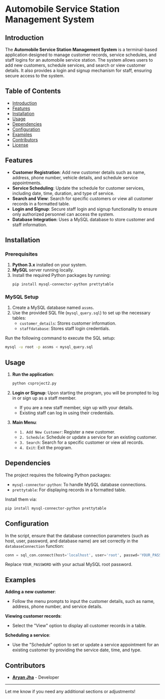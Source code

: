 
# Automobile Service Station Management System

## Introduction

The **Automobile Service Station Management System** is a terminal-based application designed to manage customer records, service schedules, and staff logins for an automobile service station. The system allows users to add new customers, schedule services, and search or view customer details. It also provides a login and signup mechanism for staff, ensuring secure access to the system.

## Table of Contents

- [Introduction](#introduction)
- [Features](#features)
- [Installation](#installation)
- [Usage](#usage)
- [Dependencies](#dependencies)
- [Configuration](#configuration)
- [Examples](#examples)
- [Contributors](#contributors)
- [License](#license)

## Features

- **Customer Registration**: Add new customer details such as name, address, phone number, vehicle details, and schedule service appointments.
- **Service Scheduling**: Update the schedule for customer services, including date, time, duration, and type of service.
- **Search and View**: Search for specific customers or view all customer records in a formatted table.
- **Login and Signup**: Secure staff login and signup functionality to ensure only authorized personnel can access the system.
- **Database Integration**: Uses a MySQL database to store customer and staff information.

## Installation

### Prerequisites
1. **Python 3.x** installed on your system.
2. **MySQL** server running locally.
3. Install the required Python packages by running:
    ```bash
    pip install mysql-connector-python prettytable
    ```

### MySQL Setup
1. Create a MySQL database named `assms`.
2. Use the provided SQL file (`mysql_query.sql`) to set up the necessary tables:
    - `customer_details`: Stores customer information.
    - `staffdatabase`: Stores staff login credentials.

Run the following command to execute the SQL setup:
```bash
mysql -u root -p assms < mysql_query.sql
```

## Usage

1. **Run the application**:
   ```bash
   python csproject2.py
   ```

2. **Login or Signup**: Upon starting the program, you will be prompted to log in or sign up as a staff member.
   - If you are a new staff member, sign up with your details.
   - Existing staff can log in using their credentials.

3. **Main Menu**:
   - `1. Add New Customer`: Register a new customer.
   - `2. Schedule`: Schedule or update a service for an existing customer.
   - `3. Search`: Search for a specific customer or view all records.
   - `4. Exit`: Exit the program.

## Dependencies

The project requires the following Python packages:
- `mysql-connector-python`: To handle MySQL database connections.
- `prettytable`: For displaying records in a formatted table.

Install them via:
```bash
pip install mysql-connector-python prettytable
```

## Configuration

In the script, ensure that the database connection parameters (such as host, user, password, and database name) are set correctly in the `databaseConnection` function:
```python
conn = sql_con.connect(host='localhost', user='root', passwd='YOUR_PASSWORD', database='assms')
```

Replace `YOUR_PASSWORD` with your actual MySQL root password.

## Examples

**Adding a new customer**:
- Follow the menu prompts to input the customer details, such as name, address, phone number, and service details.

**Viewing customer records**:
- Select the "View" option to display all customer records in a table.

**Scheduling a service**:
- Use the "Schedule" option to set or update a service appointment for an existing customer by providing the service date, time, and type.

## Contributors

- **<a href="https://github.com/aryan04dbz">Aryan Jha</a>** - Developer

---

Let me know if you need any additional sections or adjustments!